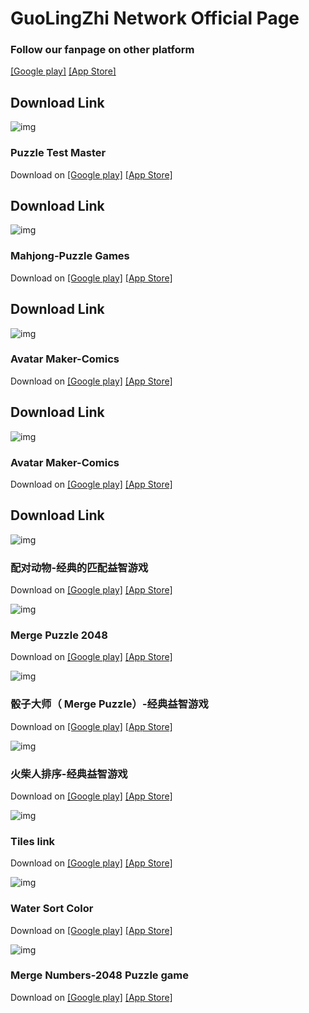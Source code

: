# GuoLingZhi Network Official Page

### Follow our fanpage on other platform
[[Google play]](https://play.google.com/store/apps/dev?id=5233851887688172838) [[App Store]](https://apps.apple.com/us/developer/id1570422966)

## Download Link
![img](https://gkismet.github.io/img/26_s.png)	
### Puzzle Test Master
Download on [[Google play]](https://play.google.com/store/apps/details?id=com.puzzledom.blockpuzzle.dice) [[App Store]](https://apps.apple.com/app/id1615961261)

## Download Link
![img](https://gkismet.github.io/img/54_s.png)	
### Mahjong-Puzzle Games
Download on [[Google play]](https://play.google.com/store/apps/details?id=com.mahjong.free.puzzlegame) [[App Store]](https://apps.apple.com/app/1643478309)

## Download Link
![img](https://gkismet.github.io/img/77_s.png)	
### Avatar Maker-Comics
Download on [[Google play]](https://play.google.com/store/apps/details?id=dressup.vlinder.avatar.maker.comics) [[App Store]](https://apps.apple.com/app/6443975845)

## Download Link
![img](https://gkismet.github.io/img/44_s.png)	
### Avatar Maker-Comics
Download on [[Google play]](https://play.google.com/store/apps/details?id=com.free.onet.puzzle.game.link.mahjong.merge) [[App Store]](https://apps.apple.com/app/id1573537863)

## Download Link
![img](https://gkismet.github.io/img/48_s.png)	
### 配对动物-经典的匹配益智游戏
Download on [[Google play]](https://play.google.com/store/apps/details?id=com.block.match3d.puzzlegame) [[App Store]](https://apps.apple.com/app/id1610846682)

![img](https://gkismet.github.io/img/1_s.png)	
### Merge Puzzle 2048
Download on [[Google play]](https://play.google.com/store/apps/details?id=com.x2blocks.puzzlegame.number.merge) [[App Store]](https://apps.apple.com/app/id1627699192)

![img](https://gkismet.github.io/img/16_s.png)	
### 骰子大师（ Merge Puzzle）-经典益智游戏
Download on [[Google play]](https://play.google.com/store/apps/details?id=com.dicedom.dicemerge.puzzlegame) [[App Store]](https://apps.apple.com/app/id1592798941)


![img](https://gkismet.github.io/img/9_s.png)	
### 火柴人排序-经典益智游戏
Download on [[Google play]](https://play.google.com/store/apps/details?id=color.sort.stickman.puzzlegame) [[App Store]](https://apps.apple.com/app/id1626688873)

![img](https://gkismet.github.io/img/10_s.png)	
### Tiles link
Download on [[Google play]](https://play.google.com/store/apps/details?id=com.tile.Match.classic.empire) [[App Store]](https://apps.apple.com/app/id1627724752)

![img](https://gkismet.github.io/img/43_s.png)	
### Water Sort Color
Download on [[Google play]](https://play.google.com/store/apps/details?id=water.sort.puzzlegame.soda) [[App Store]](https://apps.apple.com/app/id1634198117)

![img](https://gkismet.github.io/img/69_s.png)	
### Merge Numbers-2048 Puzzle game
Download on [[Google play]](https://play.google.com/store/apps/details?id=com.games.block.puzzle2048.merge.number) [[App Store]](https://apps.apple.com/app/id1642451532)


